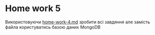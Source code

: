 # Home work 5

Використовуючи [home-work-4.md](home-work-4.md "mention") зробити всі завдяння але замість файла користуватись базою даних MongoDB
